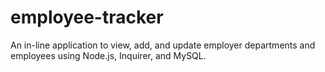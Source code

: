 # employee-tracker
An in-line application to view, add, and update employer departments and employees using Node.js, Inquirer, and MySQL.
